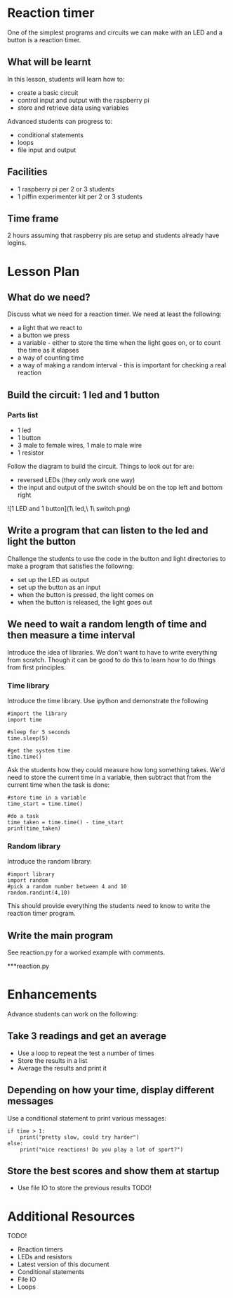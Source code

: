 # Reaction timer

One of the simplest programs and circuits we can make with an LED and a button is a reaction timer.

## What will be learnt

In this lesson, students will learn how to:

* create a basic circuit
* control input and output with the raspberry pi
* store and retrieve data using variables

Advanced students can progress to:

* conditional statements
* loops
* file input and output

## Facilities

* 1 raspberry pi per 2 or 3 students
* 1 piffin experimenter kit per 2 or 3 students

## Time frame

2 hours assuming that raspberry pis are setup and students already have logins.

# Lesson Plan

## What do we need?

Discuss what we need for a reaction timer. We need at least the following:

* a light that we react to
* a button we press
* a variable - either to store the time when the light goes on, or to count the time as it elapses
* a way of counting time
* a way of making a random interval - this is important for checking a real reaction

## Build the circuit: 1 led and 1 button

### Parts list

* 1 led
* 1 button
* 3 male to female wires, 1 male to male wire
* 1 resistor

Follow the diagram to build the circuit. Things to look out for are:

* reversed LEDs (they only work one way) 
* the input and output of the switch should be on the top left and bottom right

![1 LED and 1 button](1\ led,\ 1\ switch.png)

## Write a program that can listen to the led and light the button

Challenge the students to use the code in the button and light directories to make a program that satisfies the following:

* set up the LED as output
* set up the button as an input
* when the button is pressed, the light comes on
* when the button is released, the light goes out

## We need to wait a random length of time and then measure a time interval

Introduce the idea of libraries. We don't want to have to write everything from scratch. Though it can be good to do this to learn how to do things from first principles.

### Time library

Introduce the time library. Use ipython and demonstrate the following

    #import the library
    import time

    #sleep for 5 seconds
    time.sleep(5)

    #get the system time
    time.time()

Ask the students how they could measure how long something takes. We'd need to store the current time in a variable, then subtract that from the current time when the task is done:

    #store time in a variable
    time_start = time.time()

    #do a task
    time_taken = time.time() - time_start
    print(time_taken)

### Random library

Introduce the random library:

    #import library
    import random
    #pick a random number between 4 and 10
    random.randint(4,10)

This should provide everything the students need to know to write the reaction timer program.

## Write the main program

See reaction.py for a worked example with comments.

***reaction.py

# Enhancements

Advance students can work on the following:

## Take 3 readings and get an average

* Use a loop to repeat the test a number of times
* Store the results in a list
* Average the results and print it

## Depending on how your time, display different messages

Use a conditional statement to print various messages:

    if time > 1:
        print("pretty slow, could try harder")
    else:
        print("nice reactions! Do you play a lot of sport?")

## Store the best scores and show them at startup

* Use file IO to store the previous results
TODO!

# Additional Resources

TODO!
* Reaction timers
* LEDs and resistors
* Latest version of this document
* Conditional statements
* File IO
* Loops
